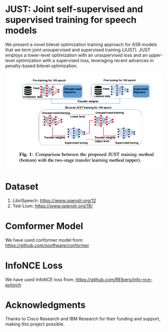 # JUST: Joint self-supervised and supervised training for speech models
We present a novel bilevel optimization training approach for ASR models that we term joint unsupervised and supervised training (JUST). JUST employs a lower-level optimization with an unsupervised loss and an upper-level optimization with a supervised loss, leveraging recent advances in penalty-based bilevel optimization.

<p align="center">
  <img src="Screenshot 2023-09-07 at 21-23-28 AIRC_asr.png" width="500" title="hover text">
</p>

# Dataset
1. LibriSpeech: https://www.openslr.org/12
2. Ted-Lium: https://www.openslr.org/19/

# Comformer Model
We have used conformer model from: https://github.com/sooftware/conformer

# InfoNCE Loss

We have used InfoNCE loss from: https://github.com/RElbers/info-nce-pytorch

# Acknowledgments

Thanks to Cisco Research and IBM Research for their funding and support, making this project possible.
